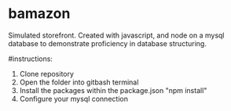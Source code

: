 # bamazon
Simulated storefront. Created with javascript, and node on a mysql database to demonstrate proficiency in database structuring.

#instructions:
1. Clone repository 
2. Open the folder into gitbash terminal
3. Install the packages within the package.json "npm install"
4. Configure your mysql connection
